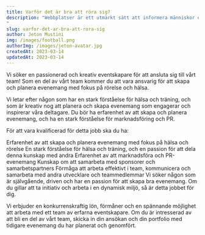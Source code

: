 ```yaml
---
title: Varför det är bra att röra sig?
description: "Webbplatser är ett utmärkt sätt att informera människor om ditt företag; vem som helst kan gå till ditt företags webbsida och lära sig om de produkter och tjänster du erbjuder.
"
slug: varfor-det-ar-bra-att-rora-sig
author: Jeton Mustini
img: /images/football.png
authorImg: /images/jeton-avatar.jpg
createdAt: 2023-03-14
updatedAt: 2023-03-14
---
```


Vi söker en passionerad och kreativ eventskapare för att ansluta sig till vårt team! Som en del av vårt team kommer du att vara ansvarig för att skapa och planera evenemang med fokus på rörelse och hälsa.

Vi letar efter någon som har en stark förståelse för hälsa och träning, och som är kreativ nog att planera och skapa evenemang som engagerar och inspirerar våra deltagare. Du bör ha erfarenhet av att skapa och planera evenemang, och ha en stark förståelse för marknadsföring och PR.

För att vara kvalificerad för detta jobb ska du ha:

Erfarenhet av att skapa och planera evenemang med fokus på hälsa och rörelse
En stark förståelse för hälsa och träning, och en passion för att dela denna kunskap med andra
Erfarenhet av att marknadsföra och PR-evenemang
Kunskap om att samarbeta med sponsorer och samarbetspartners
Förmåga att arbeta effektivt i team, kommunicera och samarbeta med andra utvecklare och teammedlemmar
Vi söker någon som är självgående, driven och har en passion för att skapa bra evenemang. Om du gillar att ta initiativ och arbeta i en dynamisk miljö, så är detta jobbet för dig.

Vi erbjuder en konkurrenskraftig lön, förmåner och en spännande möjlighet att arbeta med ett team av erfarna eventskapare. Om du är intresserad av att bli en del av vårt team, skicka in din ansökan och din portfolio med tidigare evenemang du har planerat och genomfört.
